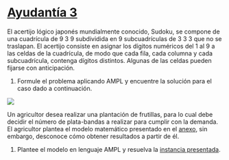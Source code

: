 # [Ayudantía 3](https://github.com/alexfabianb94/Practica-Opt-Redes/tree/master/Clase%203)

El acertijo lógico japonés mundialmente conocido, Sudoku, se compone de una cuadrícula de 9 3 9 subdividida en 9 subcuadrículas de 3 3 3 que no se traslapan. El acertijo consiste en asignar los dígitos numéricos del 1 al 9 a las celdas de la cuadrícula, de modo que cada fila, cada columna y cada subcuadrícula, contenga dígitos distintos. Algunas de las celdas pueden fijarse con anticipación.

1. Formule el problema aplicando AMPL y encuentre la solución para el caso dado a continuación.
<img src="https://github.com/alexfabianb94/Practica-Opt-Redes/blob/master/Clase%203/img/sudoku.png" />

Un agricultor desea realizar una plantación de frutillas, para lo cual debe decidir el número de plata-bandas a realizar para cumplir con la demanda. El agricultor plantea el modelo matemático presentado en el [anexo](https://github.com/alexfabianb94/Practica-Opt-Redes/blob/master/Clase%203/pdf/frutillas.pdf), sin embargo, desconoce cómo obtener resultados a partir de él.

1. Plantee el modelo en lenguaje AMPL y resuelva la [instancia presentada](https://github.com/alexfabianb94/Practica-Opt-Redes/blob/master/Clase%203/data/datos.dat).



